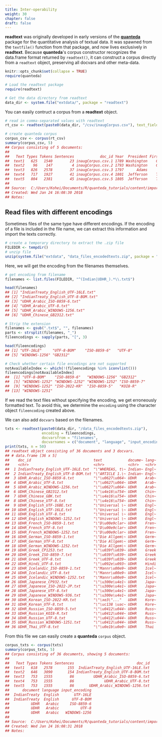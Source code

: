```yaml
---
title: Inter-operability
weight: 30
chapter: false
draft: false
---
```


**readtext** was originally developed in early versions of the [**quanteda**](http://github.com/quanteda/quanteda) package for the quantitative analysis of textual data.  It was spawned from the `textfile()` function from that package, and now lives exclusively in **readtext**. Because **quanteda**'s corpus constructor recognizes the data.frame format returned by `readtext()`, it can construct a corpus directly from a `readtext` object, preserving all docvars and other meta-data.


```r
knitr::opts_chunk$set(collapse = TRUE)
require(quanteda)

# Load the readtext package
require(readtext)

# Get the data directory from readtext
data_dir <- system.file("extdata/", package = "readtext")
```

You can easily contruct a corpus from a **readtext** object.


```r
# read in comma-separated values with readtext
rt_csv <- readtext(paste0(data_dir, "/csv/inaugCorpus.csv"), text_field = "texts")

# create quanteda corpus
corpus_csv <- corpus(rt_csv)
summary(corpus_csv, 5)
## Corpus consisting of 5 documents:
## 
##   Text Types Tokens Sentences            doc_id Year  President FirstName
##  text1   625   1540        23 inaugCorpus.csv.1 1789 Washington    George
##  text2    96    147         4 inaugCorpus.csv.2 1793 Washington    George
##  text3   826   2578        37 inaugCorpus.csv.3 1797      Adams      John
##  text4   717   1927        41 inaugCorpus.csv.4 1801  Jefferson    Thomas
##  text5   804   2381        45 inaugCorpus.csv.5 1805  Jefferson    Thomas
## 
## Source:  C:/Users/Kohei/Documents/R/quanteda_tutorials/content/import-data/* on x86-64 by Kohei
## Created: Wed Jan 24 16:08:30 2018
## Notes:
```

## Read files with different encodings

Sometimes files of the same type have different encodings. If the encoding of a file is included in the file name, we can extract this information and import the texts correctly. 


```r
# create a temporary directory to extract the .zip file
FILEDIR <- tempdir()
# unzip file
unzip(system.file("extdata", "data_files_encodedtexts.zip", package = "readtext"), exdir = FILEDIR)
```

Here, we will get the encoding from the filenames themselves.

```r
# get encoding from filename
filenames <- list.files(FILEDIR, "^(Indian|UDHR_).*\\.txt$")

head(filenames)
## [1] "IndianTreaty_English_UTF-16LE.txt" 
## [2] "IndianTreaty_English_UTF-8-BOM.txt"
## [3] "UDHR_Arabic_ISO-8859-6.txt"        
## [4] "UDHR_Arabic_UTF-8.txt"             
## [5] "UDHR_Arabic_WINDOWS-1256.txt"      
## [6] "UDHR_Chinese_GB2312.txt"

# Strip the extension
filenames <- gsub(".txt$", "", filenames)
parts <- strsplit(filenames, "_")
fileencodings <- sapply(parts, "[", 3)

head(fileencodings)
## [1] "UTF-16LE"     "UTF-8-BOM"    "ISO-8859-6"   "UTF-8"       
## [5] "WINDOWS-1256" "GB2312"

# Check whether certain file encodings are not supported
notAvailableIndex <- which(!(fileencodings %in% iconvlist()))
fileencodings[notAvailableIndex]
##  [1] "UTF-8-BOM"    "ISO-8859-6"   "WINDOWS-1256" "GB2312"      
##  [5] "WINDOWS-1252" "WINDOWS-1252" "WINDOWS-1252" "ISO-8859-7"  
##  [9] "WINDOWS-1252" "ISO-2022-KR"  "ISO-8859-5"   "KOI8-R"      
## [13] "WINDOWS-1251"
```

If we read the text files without specifying the encoding, we get erroneously formatted text. To avoid this, we determine the `encoding` using the character object `fileencoding` created above. 

We can also add `docvars` based on the filenames.

```r
txts <- readtext(paste0(data_dir, "/data_files_encodedtexts.zip"), 
                 encoding = fileencodings,
                 docvarsfrom = "filenames", 
                 docvarnames = c("document", "language", "input_encoding"))
print(txts, n = 50)
## readtext object consisting of 36 documents and 3 docvars.
## # data.frame [36 x 5]
##    doc_id                             text            docume~ lang~ input~
##    <chr>                              <chr>           <chr>   <chr> <chr> 
##  1 IndianTreaty_English_UTF-16LE.txt  "\"WHEREAS, t\~ Indian~ Engl~ UTF-1~
##  2 IndianTreaty_English_UTF-8-BOM.txt "\"ARTICLE 1.\~ Indian~ Engl~ UTF-8~
##  3 UDHR_Arabic_ISO-8859-6.txt         "\"\u0627\u064~ UDHR    Arab~ ISO-8~
##  4 UDHR_Arabic_UTF-8.txt              "\"\u0627\u064~ UDHR    Arab~ UTF-8 
##  5 UDHR_Arabic_WINDOWS-1256.txt       "\"\u0627\u064~ UDHR    Arab~ WINDO~
##  6 UDHR_Chinese_GB2312.txt            "\"\u4e16\u754~ UDHR    Chin~ GB2312
##  7 UDHR_Chinese_GBK.txt               "\"\u4e16\u754~ UDHR    Chin~ GBK   
##  8 UDHR_Chinese_UTF-8.txt             "\"\u4e16\u754~ UDHR    Chin~ UTF-8 
##  9 UDHR_English_UTF-16BE.txt          "\"Universal \~ UDHR    Engl~ UTF-1~
## 10 UDHR_English_UTF-16LE.txt          "\"Universal \~ UDHR    Engl~ UTF-1~
## 11 UDHR_English_UTF-8.txt             "\"Universal \~ UDHR    Engl~ UTF-8 
## 12 UDHR_English_WINDOWS-1252.txt      "\"Universal \~ UDHR    Engl~ WINDO~
## 13 UDHR_French_ISO-8859-1.txt         "\"D\u00e9clar~ UDHR    Fren~ ISO-8~
## 14 UDHR_French_UTF-8.txt              "\"D\u00e9clar~ UDHR    Fren~ UTF-8 
## 15 UDHR_French_WINDOWS-1252.txt       "\"D\u00e9clar~ UDHR    Fren~ WINDO~
## 16 UDHR_German_ISO-8859-1.txt         "\"Die Allgem\~ UDHR    Germ~ ISO-8~
## 17 UDHR_German_UTF-8.txt              "\"Die Allgem\~ UDHR    Germ~ UTF-8 
## 18 UDHR_German_WINDOWS-1252.txt       "\"Die Allgem\~ UDHR    Germ~ WINDO~
## 19 UDHR_Greek_CP1253.txt              "\"\u039f\u039~ UDHR    Greek CP1253
## 20 UDHR_Greek_ISO-8859-7.txt          "\"\u039f\u039~ UDHR    Greek ISO-8~
## 21 UDHR_Greek_UTF-8.txt               "\"\u039f\u039~ UDHR    Greek UTF-8 
## 22 UDHR_Hindi_UTF-8.txt               "\"\u092e\u093~ UDHR    Hindi UTF-8 
## 23 UDHR_Icelandic_ISO-8859-1.txt      "\"Mannr\u00e9~ UDHR    Icel~ ISO-8~
## 24 UDHR_Icelandic_UTF-8.txt           "\"Mannr\u00e9~ UDHR    Icel~ UTF-8 
## 25 UDHR_Icelandic_WINDOWS-1252.txt    "\"Mannr\u00e9~ UDHR    Icel~ WINDO~
## 26 UDHR_Japanese_CP932.txt            "\"\u300e\u4e1~ UDHR    Japa~ CP932 
## 27 UDHR_Japanese_ISO-2022-JP.txt      "\"\u300e\u4e1~ UDHR    Japa~ ISO-2~
## 28 UDHR_Japanese_UTF-8.txt            "\"\u300e\u4e1~ UDHR    Japa~ UTF-8 
## 29 UDHR_Japanese_WINDOWS-936.txt      "\"\u300e\u4e1~ UDHR    Japa~ WINDO~
## 30 UDHR_Korean_ISO-2022-KR.txt        "\"\xe3\"..."   UDHR    Kore~ ISO-2~
## 31 UDHR_Korean_UTF-8.txt              "\"\uc138 \uac~ UDHR    Kore~ UTF-8 
## 32 UDHR_Russian_ISO-8859-5.txt        "\"\u0412\u044~ UDHR    Russ~ ISO-8~
## 33 UDHR_Russian_KOI8-R.txt            "\"\u0412\u044~ UDHR    Russ~ KOI8-R
## 34 UDHR_Russian_UTF-8.txt             "\"\u0412\u044~ UDHR    Russ~ UTF-8 
## 35 UDHR_Russian_WINDOWS-1251.txt      "\"\u0412\u044~ UDHR    Russ~ WINDO~
## 36 UDHR_Thai_UTF-8.txt                "\"\u0e1b\u0e0~ UDHR    Thai  UTF-8
```

From this file we can easily create a **quanteda** `corpus` object.


```r
corpus_txts <- corpus(txts)
summary(corpus_txts, 5)
## Corpus consisting of 36 documents, showing 5 documents:
## 
##   Text Types Tokens Sentences                             doc_id
##  text1   618   2578       155  IndianTreaty_English_UTF-16LE.txt
##  text2   646   3090       154 IndianTreaty_English_UTF-8-BOM.txt
##  text3   753   1555        86         UDHR_Arabic_ISO-8859-6.txt
##  text4   753   1555        86              UDHR_Arabic_UTF-8.txt
##  text5   753   1555        86       UDHR_Arabic_WINDOWS-1256.txt
##      document language input_encoding
##  IndianTreaty  English       UTF-16LE
##  IndianTreaty  English      UTF-8-BOM
##          UDHR   Arabic     ISO-8859-6
##          UDHR   Arabic          UTF-8
##          UDHR   Arabic   WINDOWS-1256
## 
## Source:  C:/Users/Kohei/Documents/R/quanteda_tutorials/content/import-data/* on x86-64 by Kohei
## Created: Wed Jan 24 16:08:31 2018
## Notes:
```

